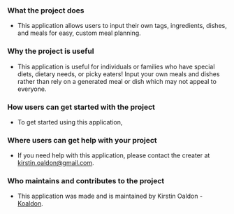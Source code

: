 ### What the project does

   * This application allows users to input their own tags, ingredients, dishes, and meals for easy, custom meal planning.
  
### Why the project is useful

   * This application is useful for individuals or families who have special diets, dietary needs, or picky eaters! Input your own meals and dishes rather than rely on a generated      meal or dish which may not appeal to everyone.

### How users can get started with the project

   * To get started using this application,

### Where users can get help with your project

   * If you need help with this application, please contact the creater at kirstin.oaldon@gmail.com.

### Who maintains and contributes to the project

   * This application was made and is maintained by Kirstin Oaldon - [Koaldon](https://github.com/koaldon).
